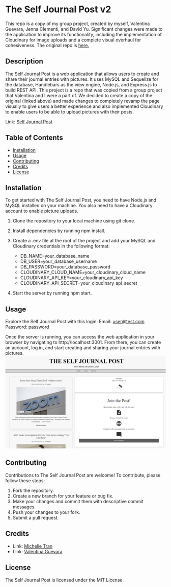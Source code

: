 # The Self Journal Post v2
This repo is a copy of my group project, created by myself, Valentina Guevara, Jenna Clementi, and David Yu. Significant changes were made to the application to improve its functionality, including the implementation of Cloudinary for image uploads and a complete visual overhaul for cohesiveness. The original repo is [here.](https://github.com/jennahopeclem/self-journal)

## Description

The Self Journal Post is a web application that allows users to create and share their journal entries with pictures. It uses MySQL and Sequelize for the database, Handlebars as the view engine, Node.js, and Express.js to build REST API. This project is a repo that was copied from a group project that Valentina and I were a part of. We decided to create a copy of the original (linked above) and made changes to completely revamp the page visually to give users a better experience and also implemented Cloudinary to enable users to be able to upload pictures with their posts.

Link: [Self Journal Post](https://selfjournalpost.herokuapp.com/) 

## Table of Contents

- [Installation](#installation)
- [Usage](#usage)
- [Contributing](#contributing)
- [Credits](#credits)
- [License](#license)

## Installation
To get started with The Self Journal Post, you need to have Node.js and MySQL installed on your machine. You also need to have a Cloudinary account to enable picture uploads.

1. Clone the repository to your local machine using git clone.

2. Install dependencies by running npm install.

3. Create a .env file at the root of the project and add your MySQL and Cloudinary credentials in the following format:
    + DB_NAME=your_database_name
    + DB_USER=your_database_username
    + DB_PASSWORD=your_database_password
    + CLOUDINARY_CLOUD_NAME=your_cloudinary_cloud_name
    + CLOUDINARY_API_KEY=your_cloudinary_api_key
    + CLOUDINARY_API_SECRET=your_cloudinary_api_secret

4. Start the server by running npm start.

## Usage
Explore the Self Journal Post with this login:
Email: user@test.com
Password: password

Once the server is running, you can access the web application in your browser by navigating to http://localhost:3001. From there, you can create an account, log in, and start creating and sharing your journal entries with pictures.
![journal-ss](./images/journalpost.png)

## Contributing
Contributions to The Self Journal Post are welcome! To contribute, please follow these steps:

1. Fork the repository.
2. Create a new branch for your feature or bug fix.
3. Make your changes and commit them with descriptive commit messages.
4. Push your changes to your fork.
5. Submit a pull request.

## Credits

- Link: [Michelle Tran](https://github.com/michelletrn 'Github page for Michelle Tran')
- Link: [Valentina Guevara](https://github.com/Val-gee 'Github page for Valentina Guevara')

## License

The Self Journal Post is licensed under the MIT License.
